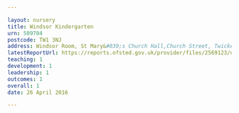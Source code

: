 ```yaml
---

layout: nursery
title: Windsor Kindergarten
urn: 509704
postcode: TW1 3NJ
address: Windsor Room, St Mary&#039;s Church Hall,Church Street, Twickenham, Middlesex, TW1 3NJ
latestReportUrl: https://reports.ofsted.gov.uk/provider/files/2569123/urn/509704.pdf
teaching: 1
development: 1
leadership: 1
outcomes: 1
overall: 1
date: 26 April 2016

---
```

